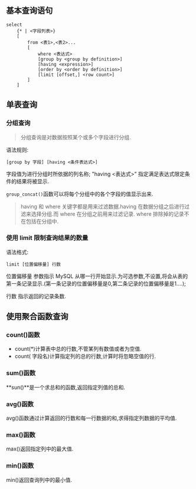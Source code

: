 ## 基本查询语句

```mysql
select
	{* | <字段列表>}
    [
        from <表1>,<表2>...
        [
            where <表达式>
            [group by <group by definition>]
            [having <expression>]
            [order by <order by definition>]
            [limit [offset,] <row count>]
        ]
    ]
```



## 单表查询

### 分组查询

> 分组查询是对数据按照某个或多个字段进行分组.

语法规则:

```mysql
[group by 字段] [having <条件表达式>]
```

字段值为进行分组时所依据的列名称; "having <表达式>" 指定满足表达式限定条件的结果将被显示.

`group_concat()`函数可以将每个分组中的各个字段的值显示出来.

> having 和 where 关键字都是用来过滤数据.having 在数据分组之后进行过滤来选择分组.而 where 在分组之前用来过滤记录. where 排除掉的记录不在包括在分组中.

### 使用 limit 限制查询结果的数量

语法格式:

```mysql
limit [位置偏移量] 行数
```

位置偏移量 参数指示 MySQL 从哪一行开始显示.为可选参数,不设置,将会从表的第一条记录显示.(第一条记录的位置偏移量是0,第二条记录的位置偏移量是1....);

行数 指示返回的记录条数.



## 使用聚合函数查询

### count()函数

* count(*)计算表中总的行数,不管某列有数值或者为空值.
* count( 字段名)计算指定列的总的行数,计算时将忽略空值的行.

### sum()函数

**sun()**是一个求总和的函数,返回指定列值的总和.

### avg()函数

avg()函数通过计算返回的行数和每一行数据的和,求得指定列数据的平均值.

### max()函数

max()返回指定列中的最大值.

### min()函数

min()返回查询列中的最小值.

